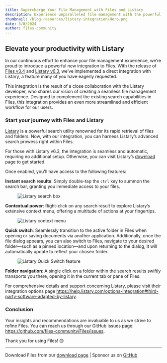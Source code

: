 ```yaml
---
title: Supercharge Your File Management with Files and Listary
description: Experience unparalleled file management with the powerful integration of Files and Listary.
thumbnail: /blog-resources/listary-integration/Hero.png
date: 5/8/2024
author: files-community
---
```


## Elevate your productivity with Listary

In our continuous effort to enhance your file management experience, we’re proud to introduce a powerful new integration to Files. With the release of [Files v3.4](/blog/posts/v3-4) and [Listary v6.3](https://help.listary.com/changelog#63078-may-6-2024), we’ve implemented a direct integration with Listary, a feature many of you have eagerly requested.

This integration is the result of a close collaboration with the Listary developer, who shares our vision of creating a seamless file management experience. Designed to complement the existing search capabilities in Files, this integration provides an even more streamlined and efficient workflow for our users.

### Start your journey with Files and Listary

[Listary](https://www.listary.com/) is a powerful search utility renowned for its rapid retrieval of files and folders. Now, with our integration, you can harness Listary’s advanced search prowess right within Files.

For those with Listary v6.3, the integration is seamless and automatic, requiring no additional setup. Otherwise, you can visit Listary’s [download](https://www.listary.com/download) page to get started.

Once enabled, you'll have access to the following features:

**Instant search results**: Simply double-tap the `ctrl` key to summon the search bar, granting you immediate access to your files.

<figure>
    <img src="/blog-resources/listary-integration/Listary.png" alt="Listary search box" />
</figure>

**Contextual power**: Right-click on any search result to explore Listary’s extensive context menu, offering a multitude of actions at your fingertips.

<figure>
    <img src="/blog-resources/listary-integration/ListaryMenu.png" alt="Listary context menu" />
</figure>

**Quick switch**: Seamlessly transition to the active folder in Files when opening or saving documents via another application. Additionally, once the file dialog appears, you can also switch to Files, navigate to your desired folder—such as a pinned location—and upon returning to the dialog, it will automatically update to reflect your chosen folder.

<figure>
    <img src="/blog-resources/listary-integration/ListaryQuickSwitch.png" alt="Listary Quick Switch feature" />
</figure>

**Folder navigation**: A single click on a folder within the search results swiftly transports you there, opening it in the current tab or pane of Files.

For comprehensive details and support concerning Listary, please visit their integration options page https://help.listary.com/options-integration#third-party-software-adapted-by-listary.

### Conclusion

Your insights and recommendations are invaluable to us as we strive to refine Files. You can reach us through our GitHub issues page: https://github.com/files-community/Files/issues.

Thank you for using Files! 😊

---

Download Files from our [download page](/download/) | Sponsor us on [GitHub](https://github.com/sponsors/yaira2)
